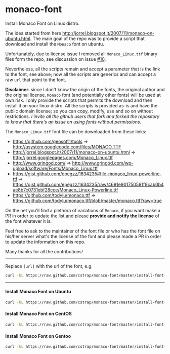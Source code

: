 monaco-font
======

Install Monaco Font on Linux distro.

The idea started from here http://jorrel.blogspot.it/2007/11/monaco-on-ubuntu.html.
The main goal of the repo was to provide a script that download and install the `Monaco` font on ubuntu.

Unfortunately, due to license issue I removed all `Monaco_Linux.ttf` binary files form the repo, see discussion on issue [#10](https://github.com/cstrap/monaco-font/issues/10).

Nevertheless, all the scripts remain and accept a parameter that is the link to the font, see above; now all the scripts are generics and can accept a raw `url` that point to the font.

**Disclaimer**: since I don't know the origin of the fonts, the original author and the original license, `Monaco` font (and potentially other fonts) will be used at own risk. I only provide the scripts that permits the download and then install it on your linux distro. All the scripts is provided as-is and have the public domain license; so you can copy, modify, use and so on without restrictions. 
*I invite all the github users that fork and forked the repository to know that there's an issue on using fonts without permissions.*

The `Monaco_Linux.ttf` font file can be downloaded from these links: 
* https://github.com/geosoft1/tools => http://usystem.googlecode.com/files/MONACO.TTF
* http://jorrel.blogspot.it/2007/11/monaco-on-ubuntu.html => http://jorrel.googlepages.com/Monaco_Linux.ttf
* http://www.gringod.com/ => http://www.gringod.com/wp-upload/software/Fonts/Monaco_Linux.ttf
* https://gist.github.com/epegzz/1634235#file-monaco_linux-powerline-ttf => https://gist.github.com/epegzz/1634235/raw/4691e901750591f9cab0b4ae8b7c0731ebf28cce/Monaco_Linux-Powerline.ttf
* https://github.com/todylu/monaco.ttf => https://github.com/todylu/monaco.ttf/blob/master/monaco.ttf?raw=true

On the net you'll find a plethora of variations of `Monaco`, if you want make a PR in order to update the list and please **provide and notify the license** of the font whatever it is.

Feel free to ask to the maintainer of the font file or who has the font file on his/her server what's the license of the font and please made a PR in order to update the information on this repo. 

Many thanks for all the contributions!

---

Replace `[url]` with the url of the font, e.g. 

``` bash
curl -kL https://raw.github.com/cstrap/monaco-font/master/install-font-ubuntu.sh http://usystem.googlecode.com/files/MONACO.TTF | bash
```

---
#### Install Monaco Font on Ubuntu

```bash
curl -kL https://raw.github.com/cstrap/monaco-font/master/install-font-ubuntu.sh [url] | bash
```

#### Install Monaco Font on CentOS

```bash
curl -kL https://raw.github.com/cstrap/monaco-font/master/install-font-centos.sh [url] | bash
```

#### Install Monaco Font on Gentoo

```bash
curl -kL https://raw.github.com/cstrap/monaco-font/master/install-font-gentoo.sh [url] | bash
```


